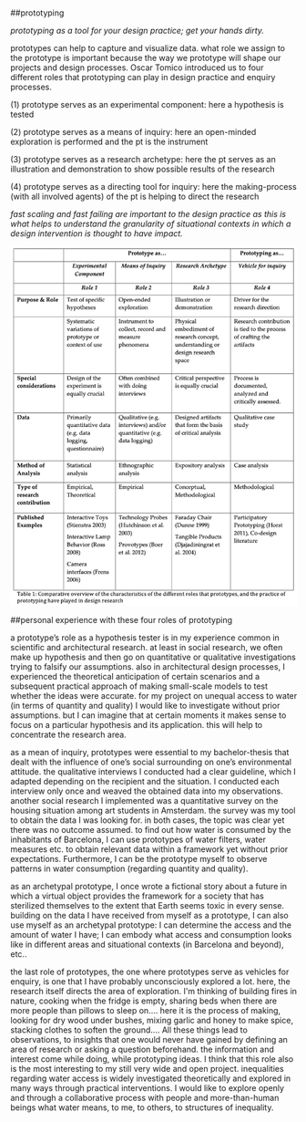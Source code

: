 # 
##prototyping

*prototyping as a tool for your design practice; get your hands dirty.*

prototypes can help to capture and visualize data. what role we assign to the prototype is important because the way we prototype will shape our projects and design processes. Oscar Tomico introduced us to four different roles that prototyping can play in design practice and enquiry processes.

(1)    prototype serves as an experimental component: here a hypothesis is tested 

(2)    prototype serves as a means of inquiry: here an open-minded exploration is performed and the pt is the instrument

(3)    prototype serves as a research archetype: here the pt serves as an illustration and demonstration to show possible results of the research

(4)    prototype serves as a directing tool for inquiry: here the making-process (with all involved agents) of the pt is helping to direct the research

*fast scaling and fast failing are important to the design practice as this is what helps to understand the granularity of situational contexts in which a design intervention is thought to have impact.*

![](prototypingimage.png)


##personal experience with these four roles of prototyping

a prototype’s role as a hypothesis tester is in my experience common in scientific and architectural research. at least in social research, we often make up hypothesis and then go on quantitative or qualitative investigations trying to falsify our assumptions. also in architectural design processes, I experienced the theoretical anticipation of certain scenarios and a subsequent practical approach of making small-scale models to test whether the ideas were accurate.
    for my project on unequal access to water (in terms of quantity and quality) I would like to investigate without prior assumptions. but I can imagine that at certain moments it makes sense to focus on a particular hypothesis and its application. this will help to concentrate the research area.

as a mean of inquiry, prototypes were essential to my bachelor-thesis that dealt with the influence of one’s social surrounding on one’s environmental attitude. the qualitative interviews I conducted had a clear guideline, which I adapted depending on the recipient and the situation. I conducted each interview only once and weaved the obtained data into my observations. another social research I implemented was a quantitative survey on the housing situation among art students in Amsterdam. the survey was my tool to obtain the data I was looking for. in both cases, the topic was clear yet there was no outcome assumed.
    to find out how water is consumed by the inhabitants of Barcelona, I can use prototypes of water filters, water measures etc. to obtain relevant data within a framework yet without prior expectations. Furthermore, I can be the prototype myself to observe patterns in water consumption (regarding quantity and quality).

as an archetypal prototype, I once wrote a fictional story about a future in which a virtual object provides the framework for a society that has sterilized themselves to the extent that Earth seems toxic in every sense. 
    building on the data I have received from myself as a prototype, I can also use myself as an archetypal prototype: I can determine the access and the amount of water I have; I can embody what access and consumption looks like in different areas and situational contexts (in Barcelona and beyond), etc..

the last role of prototypes, the one where prototypes serve as vehicles for enquiry, is one that I have probably unconsciously explored a lot. here, the research itself directs the area of exploration. I'm thinking of building fires in nature, cooking when the fridge is empty, sharing beds when there are more people than pillows to sleep on.... here it is the process of making, looking for dry wood under bushes, mixing garlic and honey to make spice, stacking clothes to soften the ground.... All these things lead to observations, to insights that one would never have gained by defining an area of research or asking a question beforehand. the information and interest come while doing, while prototyping ideas.
    I think that this role also is the most interesting to my still very wide and open project. inequalities regarding water access is widely investigated theoretically and explored in many ways through practical interventions. I would like to explore openly and through a collaborative process with people and more-than-human beings what water means, to me, to others, to structures of inequality. 

